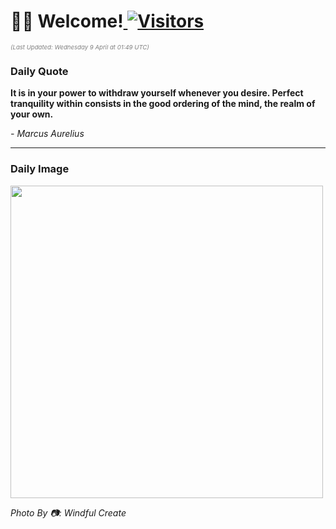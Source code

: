 <h1>👋🏽 Welcome!<a href="https://github.com/OmitNomis/"> <img src="https://visitor-badge.laobi.icu/badge?page_id=OmitNomis" alt="Visitors"></a></h1>

<i><p style="font-size: 0.6rem; color:gray">(Last Updated: Wednesday 9 April at 01:49 UTC)</p></i>

<h3> Daily Quote </h3>
<b><p>It is in your power to withdraw yourself whenever you desire. Perfect tranquility within consists in the good ordering of the mind, the realm of your own.</p></b>
<i><caption style="font-size: 0.8rem; color:gray;">- Marcus Aurelius</caption></i>


<hr>

<h3>Daily Image</h3>
<a href="https://images.pexels.com/photos/31534392/pexels-photo-31534392.jpeg" target="_blank"><img style="height:500px;" src="https://images.pexels.com/photos/31534392/pexels-photo-31534392.jpeg"/></a>

<i><caption style="font-size: 0.8rem; color:gray;"> Photo By 📷: Windful Create</caption></i>
